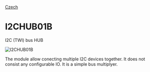 
[Czech](./README.cs.md)
<!--- module --->
# I2CHUB01B
<!--- Emodule --->

<!--- subtitle ---> I2C (TWI) bus HUB <!--- Esubtitle --->

![I2CHUB01B]()

<!--- description ---> The module allow conecting multiple I2C devices together. It does not consist any configurable IO. It is a simple bus multiplyer.<!--- Edescription --->
            